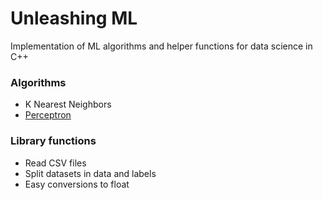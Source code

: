 # Unleashing ML
Implementation of ML algorithms and helper functions for data science in C++

### Algorithms
- K Nearest Neighbors
- [Perceptron](https://github.com/sturzamihai/unleashing-ml/blob/master/algorithms/Perceptron/README.md)

### Library functions
- Read CSV files
- Split datasets in data and labels
- Easy conversions to float
